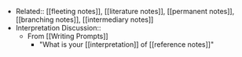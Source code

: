 - Related:: [[fleeting notes]], [[literature notes]], [[permanent notes]], [[branching notes]], [[intermediary notes]]
- Interpretation Discussion::
    - From [[Writing Prompts]]
        - "What is your [[interpretation]] of [[reference notes]]"
